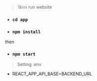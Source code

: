 > วิธีการ run website
- ### `cd app`
- ### `npm install`
then
- ### `npm start`

> Setting .env
- REACT_APP_API_BASE=BACKEND_URL